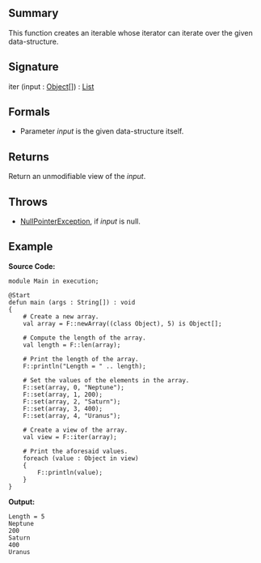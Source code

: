 ## Summary

This function creates an iterable whose iterator can iterate over the given data-structure.

## Signature

iter (input : [Object](https://docs.oracle.com/javase/7/docs/api/java/lang/Object.html)[]) : [List](https://docs.oracle.com/javase/7/docs/api/java/util/List.html)

## Formals

+ Parameter <i>input</i> is the given data-structure itself.

## Returns

Return an unmodifiable view of the <i>input</i>.

## Throws

+ [NullPointerException](https://docs.oracle.com/javase/7/docs/api/java/lang/NullPointerException.html), if <i>input</i> is null.

## Example

**Source Code:**

```plain
module Main in execution;

@Start
defun main (args : String[]) : void
{
    # Create a new array. 
    val array = F::newArray((class Object), 5) is Object[];

    # Compute the length of the array. 
    val length = F::len(array);

    # Print the length of the array. 
    F::println("Length = " .. length);

    # Set the values of the elements in the array.
    F::set(array, 0, "Neptune");
    F::set(array, 1, 200);
    F::set(array, 2, "Saturn");
    F::set(array, 3, 400);
    F::set(array, 4, "Uranus");

    # Create a view of the array.
    val view = F::iter(array);

    # Print the aforesaid values. 
    foreach (value : Object in view)
    {
        F::println(value);
    }
}
```

**Output:**

```plain
Length = 5
Neptune
200
Saturn
400
Uranus
```

